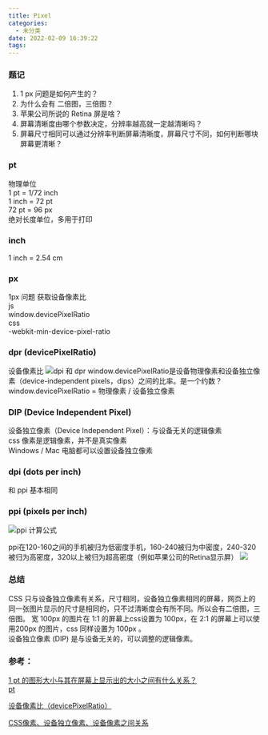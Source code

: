 ```yaml
---
title: Pixel
categories:
  - 未分类
date: 2022-02-09 16:39:22
tags:
---
```

### 题记

1. 1 px 问题是如何产生的？
2. 为什么会有 二倍图，三倍图？
3. 苹果公司所说的 Retina 屏是啥？
4. 屏幕清晰度由哪个参数决定，分辨率越高就一定越清晰吗？
5. 屏幕尺寸相同可以通过分辨率判断屏幕清晰度，屏幕尺寸不同，如何判断哪块屏幕更清晰？

### pt
物理单位  
1 pt = 1/72 inch  
1 inch = 72 pt  
72 pt = 96 px  
绝对长度单位，多用于打印  


### inch
1 inch = 2.54 cm 

### px
1px 问题
获取设备像素比  
js  
window.devicePixelRatio  
css  
-webkit-min-device-pixel-ratio
### dpr (devicePixelRatio)
设备像素比
![dpi 和 dpr](https://img-blog.csdnimg.cn/20190612152430172.png?x-oss-process=image/watermark,type_ZmFuZ3poZW5naGVpdGk,shadow_10,text_aHR0cHM6Ly9ibG9nLmNzZG4ubmV0L3h1ZWxpXzIwMTc=,size_16,color_FFFFFF,t_70)
window.devicePixelRatio是设备物理像素和设备独立像素（device-independent pixels，dips）之间的比率。是一个约数？
window.devicePixelRatio = 物理像素 / 设备独立像素 
### DIP (Device Independent Pixel) 
设备独立像素（Device Independent Pixel）：与设备无关的逻辑像素  
css 像素是逻辑像素，并不是真实像素  
Windows / Mac 电脑都可以设置设备独立像素

### dpi (dots per inch)
和 ppi 基本相同
### ppi (pixels per inch)
![ppi 计算公式](https://images2015.cnblogs.com/blog/984702/201704/984702-20170412161418626-799396908.png)

ppi在120-160之间的手机被归为低密度手机，160-240被归为中密度，240-320被归为高密度，320以上被归为超高密度（例如苹果公司的Retina显示屏）
![](https://images2015.cnblogs.com/blog/984702/201704/984702-20170412163336783-427220997.png)
### 总结
CSS 只与设备独立像素有关系，尺寸相同，设备独立像素相同的屏幕，网页上的同一张图片显示的尺寸是相同的，只不过清晰度会有所不同。所以会有二倍图，三倍图。
宽 100px 的图片在 1:1 的屏幕上css设置为 100px，在 2:1 的屏幕上可以使用200px 的图片，css 同样设置为 100px 。  
设备独立像素 (DIP) 是与设备无关的，可以调整的逻辑像素。


### 参考：  
[1 pt 的图形大小与其在屏幕上显示出的大小之间有什么关系？](https://www.zhihu.com/question/19851058)  
[pt](http://www.w3chtml.com/css3/units/length/pt.html)

[设备像素比（devicePixelRatio）](https://blog.csdn.net/xueli_2017/article/details/91492971)

[CSS像素、设备独立像素、设备像素之间关系](https://www.cnblogs.com/jiangzilong/p/6700023.html)